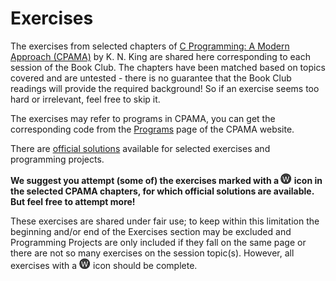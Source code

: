 # Exercises

The exercises from selected chapters of [C Programming: A Modern Approach (CPAMA)](http://knking.com/books/c2/) by K. N. King are shared here corresponding to each session of the Book Club. The chapters have been matched based on topics covered and are untested - there is no guarantee that the Book Club readings will provide the required background! So if an exercise seems too hard or irrelevant, feel free to skip it.

The exercises may refer to programs in CPAMA, you can get the corresponding code from the [Programs](http://knking.com/books/c2/programs/index.html) page of the CPAMA website.

There are [official solutions](http://knking.com/books/c2/answers/index.html) available for selected exercises and programming projects.

**We suggest you attempt (some of) the exercises marked with a ![W](W.jpg) icon in the selected CPAMA chapters, for which official solutions are available. But feel free to attempt more!**

These exercises are shared under fair use; to keep within this limitation the beginning and/or end of the Exercises section may be excluded and Programming Projects are only included if they fall on the same page or there are not so many exercises on the session topic(s). However, all exercises with a **![W](W.jpg)** icon should be complete.
